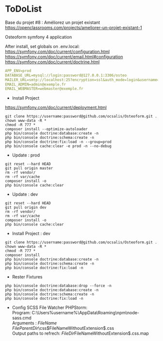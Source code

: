 ToDoList
========

Base du projet #8 : Améliorez un projet existant
https://openclassrooms.com/projects/ameliorer-un-projet-existant-1




Osteoform symfony 4  application

After install, set globals on .env.local:
https://symfony.com/doc/current/configuration.html
https://symfony.com/doc/current/email.html#configuration
https://symfony.com/doc/current/doctrine.html
```yaml
APP_ENV=prod
DATABASE_URL=mysql://login:password@127.0.0.1:3306/osteo
MAILER_URL=smtp://localhost:25?encryption=ssl&auth_mode=login&username=&password=
EMAIL_ADMIN=admin@exemple.fr
EMAIL_WEBMASTER=webmaster@exemple.fr
```

- Install Project

https://symfony.com/doc/current/deployment.html
```shell
git clone https://username:password@github.com/ocsalis/Osteoform.git .
chown www-data -R *
chmod -R 777 *
composer install --optimize-autoloader
php bin/console doctrine:database:create -n
php bin/console doctrine:schema:create -n
php bin/console doctrine:fix:load -n --group=prod
php bin/console cache:clear -e prod -n --no-debug

```

- Update : prod
```shell
git reset --hard HEAD
git pull origin master
rm -rf vendor/
rm -rf var/cache
composer install -o
php bin/console cache:clear

```

- Update : dev
```shell
git reset --hard HEAD
git pull origin dev
rm -rf vendor/
rm -rf var/cache
composer install -o
php bin/console cache:clear

```


- Install Project : dev
```shell
git clone https://username:password@github.com/ocsalis/Osteoform.git .
chown www-data -R *
chmod -R 777 *
composer install
php bin/console doctrine:database:create -n
php bin/console doctrine:schema:create -n
php bin/console doctrine:fix:load -n

```

- Rester Fixtures
```shell
php bin/console doctrine:database:drop --force -n
php bin/console doctrine:database:create -n
php bin/console doctrine:schema:create -n
php bin/console doctrine:fix:load -n

`````

- Config SCSS File Watcher PHPStorm:  
    Program: C:\Users\%username%\AppData\Roaming\npm\node-sass.cmd  
    Arguments : $FileName$ $FileParentDir$\css\$FileNameWithoutExtension$.css  
    Output paths to refrech: $FileDir$FileNameWithoutExtension$.css.map  